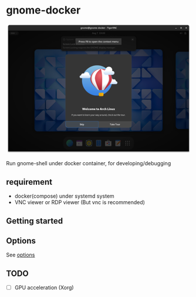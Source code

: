 # gnome-docker

![Screenshot of gnome desktop which running on docker container](./docs/main-screenshot.png)

Run gnome-shell under docker container, for developing/debugging

## requirement

 - docker(compose) under systemd system
 - VNC viewer or RDP viewer (But vnc is recommended)

## Getting started

## Options

See [options](./docs/options.md)

## TODO

- [ ] GPU acceleration (Xorg)

